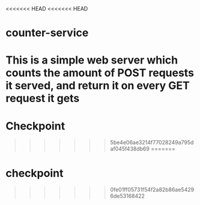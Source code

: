 <<<<<<< HEAD
<<<<<<< HEAD
# counter-service
This is a simple web server which counts the amount of POST requests it served, and return it on every GET request it gets
=======
# Checkpoint

>>>>>>> 5be4e06ae3214f77028249a795daf045f438db69
=======
# checkpoint
>>>>>>> 0fe01ff05731f54f2a82b86ae54296de53168422
